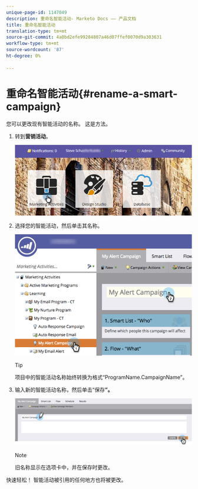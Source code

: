 ```yaml
---
unique-page-id: 1147049
description: 重命名智能活动- Marketo Docs —— 产品文档
title: 重命名智能活动
translation-type: tm+mt
source-git-commit: 4a0bd2efe99284807a46d07ffef0070d9a303631
workflow-type: tm+mt
source-wordcount: '87'
ht-degree: 0%

---
```



# 重命名智能活动{#rename-a-smart-campaign}

您可以更改现有智能活动的名称。 这是方法。

1. 转到&#x200B;**营销活动**。

   ![](assets/login-marketing-activities.png)

1. 选择您的智能活动，然后单击其名称。

   ![](assets/renamecampaign-hands.png)

   >[!TIP]
   >
   >项目中的智能活动名称始终转换为格式“ProgramName.CampaignName”。

1. 输入新的智能活动名称，然后单击“保存&#x200B;**”。**

   ![](assets/rename-cursorandhand.png)

   >[!NOTE]
   >
   >旧名称显示在选项卡中，并在保存时更改。

快速轻松！ 智能活动被引用的任何地方也将被更改。
